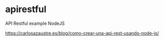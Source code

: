 # apirestful
API Restful example NodeJS

https://carlosazaustre.es/blog/como-crear-una-api-rest-usando-node-js/
